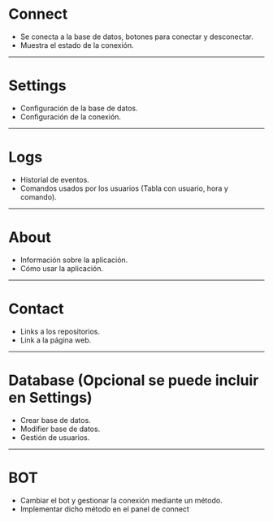 # Connect 

- Se conecta a la base de datos, botones para conectar y desconectar.
- Muestra el estado de la conexión.
---------------------------
# Settings 

- Configuración de la base de datos.
- Configuración de la conexión.

---------------------------

# Logs

- Historial de eventos.
- Comandos usados por los usuarios (Tabla con usuario, hora y comando).

---------------------------
# About 

- Información sobre la aplicación.
- Cómo usar la aplicación.
---------------------------
# Contact 

- Links a los repositorios.
- Link a la página web.
---------------------------
# Database (Opcional se puede incluir en Settings)

- Crear base de datos.
- Modifier base de datos.
- Gestión de usuarios.
---------------------------

# BOT

- Cambiar el bot y gestionar la conexión mediante un método.
- Implementar dicho método en el panel de connect